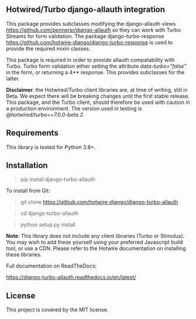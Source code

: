 ## Hotwired/Turbo django-allauth integration

This package provides subclasses modifying the django-allauth views https://github.com/pennersr/django-allauth so they can work with Turbo Streams for form validation. The package django-turbo-response https://github.com/hotwire-django/django-turbo-response is used to provide the required mixin classes.

This package is required in order to provide allauth compatability with Turbo. Turbo form validation either setting the attribute *data-turbo="false"* in the form, or returning a 4** response. This provides subclasses for the latter.

**Disclaimer**: the Hotwired/Turbo client libraries are, at time of writing, still in Beta. We expect there will be breaking changes until the first stable release. This package, and the Turbo client, should therefore be used with caution in a production environment. The version used in testing is *@hotwired/turbo==7.0.0-beta.2*.

## Requirements

This library is tested for Python 3.8+.

## Installation

> pip install django-turbo-allauth

To install from Git:

> git clone https://github.com/hotwire-django/django-turbo-allauth

> cd django-turbo-allauth

> python setup.py install

**Note**: This library does not include any client libraries (Turbo or Stimulus). You may wish to add these yourself using your preferred Javascript build tool, or use a CDN. Please refer to the Hotwire documentation on installing these libraries.

Full documentation on ReadTheDocs:

https://django-turbo-allauth.readthedocs.io/en/latest/


## License

This project is covered by the MIT license.



